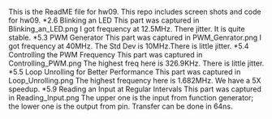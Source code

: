 This is the ReadME file for hw09.
This repo includes screen shots and code for hw09.
*2.6 Blinking an LED
  This part was captured in Blinking_an_LED.png
  I got frequency at 12.5MHz. There jitter. It is quite stable.
*5.3 PWM Generator
  This part was captured in PWM_Genrator.png
  I got frequency at 40MHz. The Std Dev is 10MHz.There is little jitter.
*5.4 Controlling the PWM Frequency
  This part was captured in Controlling_PWM.png
  The highest freq here is 326.9KHz. There is little jitter.
*5.5 Loop Unrolling for Better Performance
  This part was captured in Loop_Unrolling.png
  The highest frequency here is 1.682MHz. We have a 5X speedup.
*5.9 Reading an Input at Regular Intervals
  This part was captured in Reading_Input.png
  The upper one is the input from function generator; the lower one is the output from pin.
  Transfer can be done in 64ns.
